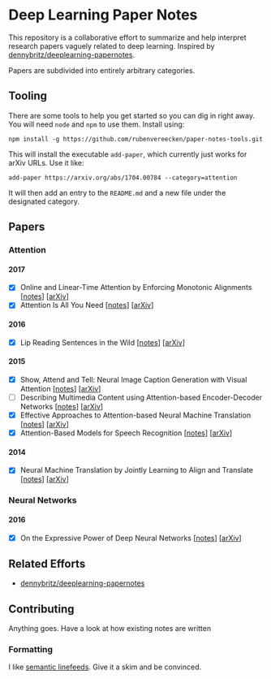 # Deep Learning Paper Notes

This repository is a collaborative effort to summarize and help interpret research papers vaguely related to deep learning. Inspired by [dennybritz/deeplearning-papernotes](https://github.com/dennybritz/deeplearning-papernotes).

Papers are subdivided into entirely arbitrary categories.

## Tooling

There are some tools to help you get started so you can dig in right away. You will need `node` and `npm` to use them. Install using:

`npm install -g https://github.com/rubenvereecken/paper-notes-tools.git`

This will install the executable `add-paper`, which currently just works for arXiv URLs. Use it like:

`add-paper https://arxiv.org/abs/1704.00784 --category=attention`

It will then add an entry to the `README.md` and a new file under the designated category.

## Papers

### Attention

#### 2017

*   [x] Online and Linear-Time Attention by Enforcing Monotonic Alignments [[notes](attention/2017-raffel-online_and_linear_time_attention_by_enforcing_monotonic_alignments.md)] [[arXiv](https://arxiv.org/abs/1704.00784)]
*   [x] Attention Is All You Need [[notes](attention/2017-vaswani-attention_is_all_you_need.md)] [[arXiv](https://arxiv.org/abs/1706.03762)]

#### 2016

*   [x] Lip Reading Sentences in the Wild [[notes](attention/2016-chung-lip_reading_sentences_in_the_wild.md)] [[arXiv](https://arxiv.org/abs/1611.05358)]

#### 2015

*   [x] Show, Attend and Tell: Neural Image Caption Generation with Visual Attention [[notes](attention/2015-xu-show_attend_and_tell_neural_image_caption_generation_with_visual_attention.md)] [[arXiv](https://arxiv.org/abs/1502.03044)]
*   [ ] Describing Multimedia Content using Attention-based Encoder-Decoder Networks [[notes](attention/2015-cho-describing_multimedia_content_using_attention_based_encoder_decoder_networks.md)] [[arXiv](https://arxiv.org/abs/1507.01053)]
*   [x] Effective Approaches to Attention-based Neural Machine Translation [[notes](attention/2015-luong-effective_approaches_to_attention_based_neural_machine_translation.md)] [[arXiv](https://arxiv.org/abs/1508.04025)]
*   [x] Attention-Based Models for Speech Recognition [[notes](attention/2015-chorowski-attention_based_models_for_speech_recognition.md)] [[arXiv](https://arxiv.org/abs/1506.07503)]

#### 2014

*   [x] Neural Machine Translation by Jointly Learning to Align and Translate [[notes](attention/2014-bahdanau-neural_machine_translation_by_jointly_learning_to_align_and_translate.md)] [[arXiv](https://arxiv.org/abs/1409.0473)]

### Neural Networks

#### 2016

*   [x] On the Expressive Power of Deep Neural Networks [[notes](neural-networks/2016-raghu-on_the_expressive_power_of_deep_neural_networks.md)] [[arXiv](https://arxiv.org/abs/1606.05336)]

## Related Efforts

*   [dennybritz/deeplearning-papernotes](https://github.com/dennybritz/deeplearning-papernotes)

## Contributing

Anything goes. Have a look at how existing notes are written

### Formatting

I like [semantic linefeeds](http://rhodesmill.org/brandon/2012/one-sentence-per-line/). Give it a skim and be convinced.
